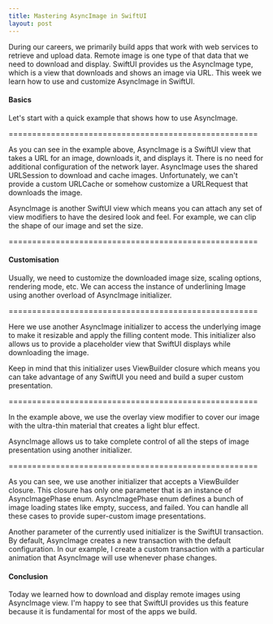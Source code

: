 ```yaml
---
title: Mastering AsyncImage in SwiftUI
layout: post
---
```


During our careers, we primarily build apps that work with web services to retrieve and upload data. Remote image is one type of that data that we need to download and display. SwiftUI provides us the AsyncImage type, which is a view that downloads and shows an image via URL. This week we learn how to use and customize AsyncImage in SwiftUI.

#### Basics
Let's start with a quick example that shows how to use AsyncImage.

=====================================================

As you can see in the example above, AsyncImage is a SwiftUI view that takes a URL for an image, downloads it, and displays it. There is no need for additional configuration of the network layer. AsyncImage uses the shared URLSession to download and cache images. Unfortunately, we can't provide a custom URLCache or somehow customize a URLRequest that downloads the image.

AsyncImage is another SwiftUI view which means you can attach any set of view modifiers to have the desired look and feel. For example, we can clip the shape of our image and set the size.

=====================================================

#### Customisation
Usually, we need to customize the downloaded image size, scaling options, rendering mode, etc. We can access the instance of underlining Image using another overload of AsyncImage initializer.

=====================================================

Here we use another AsyncImage initializer to access the underlying image to make it resizable and apply the filling content mode. This initializer also allows us to provide a placeholder view that SwiftUI displays while downloading the image.

Keep in mind that this initializer uses ViewBuilder closure which means you can take advantage of any SwiftUI you need and build a super custom presentation. 

=====================================================

In the example above, we use the overlay view modifier to cover our image with the ultra-thin material that creates a light blur effect.

AsyncImage allows us to take complete control of all the steps of image presentation using another initializer.

=====================================================

As you can see, we use another initializer that accepts a ViewBuilder closure. This closure has only one parameter that is an instance of AsyncImagePhase enum. AsyncImagePhase enum defines a bunch of image loading states like empty, success, and failed. You can handle all these cases to provide super-custom image presentations.	

Another parameter of the currently used initializer is the SwiftUI transaction. By default, AsyncImage creates a new transaction with the default configuration. In our example, I create a custom transaction with a particular animation that AsyncImage will use whenever phase changes.

#### Conclusion
Today we learned how to download and display remote images using AsyncImage view. I'm happy to see that SwiftUI provides us this feature because it is fundamental for most of the apps we build.